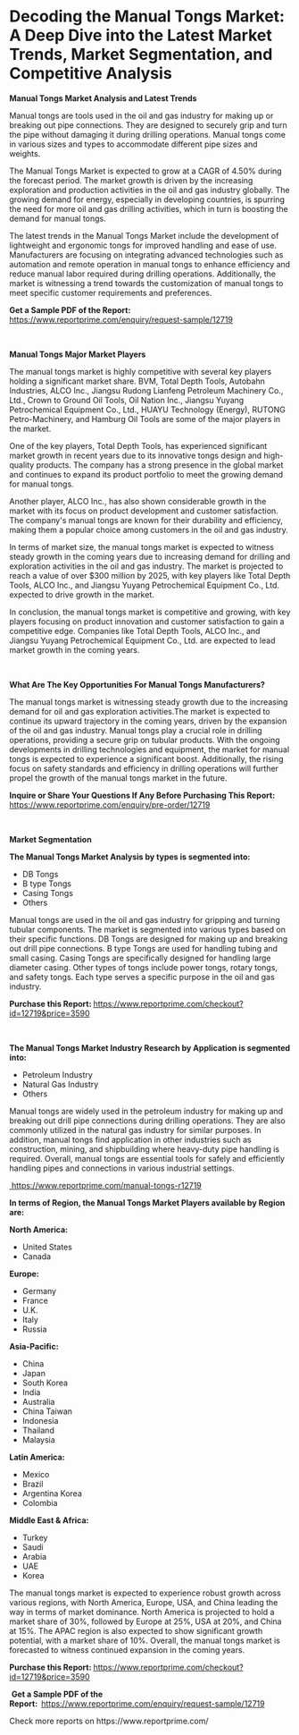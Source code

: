 <p><h1>Decoding the Manual Tongs Market: A Deep Dive into the Latest Market Trends, Market Segmentation, and Competitive Analysis</h1></p><p><strong>Manual Tongs Market Analysis and Latest Trends</strong></p>
<p><p>Manual tongs are tools used in the oil and gas industry for making up or breaking out pipe connections. They are designed to securely grip and turn the pipe without damaging it during drilling operations. Manual tongs come in various sizes and types to accommodate different pipe sizes and weights.</p><p>The Manual Tongs Market is expected to grow at a CAGR of 4.50% during the forecast period. The market growth is driven by the increasing exploration and production activities in the oil and gas industry globally. The growing demand for energy, especially in developing countries, is spurring the need for more oil and gas drilling activities, which in turn is boosting the demand for manual tongs.</p><p>The latest trends in the Manual Tongs Market include the development of lightweight and ergonomic tongs for improved handling and ease of use. Manufacturers are focusing on integrating advanced technologies such as automation and remote operation in manual tongs to enhance efficiency and reduce manual labor required during drilling operations. Additionally, the market is witnessing a trend towards the customization of manual tongs to meet specific customer requirements and preferences.</p></p>
<p><strong>Get a Sample PDF of the Report:&nbsp;</strong> <a href="https://www.reportprime.com/enquiry/request-sample/12719">https://www.reportprime.com/enquiry/request-sample/12719</a></p>
<p>&nbsp;</p>
<p><strong>Manual Tongs Major Market Players</strong></p>
<p><p>The manual tongs market is highly competitive with several key players holding a significant market share. BVM, Total Depth Tools, Autobahn Industries, ALCO Inc., Jiangsu Rudong Lianfeng Petroleum Machinery Co., Ltd., Crown to Ground Oil Tools, Oil Nation Inc., Jiangsu Yuyang Petrochemical Equipment Co., Ltd., HUAYU Technology (Energy), RUTONG Petro-Machinery, and Hamburg Oil Tools are some of the major players in the market.</p><p>One of the key players, Total Depth Tools, has experienced significant market growth in recent years due to its innovative tongs design and high-quality products. The company has a strong presence in the global market and continues to expand its product portfolio to meet the growing demand for manual tongs.</p><p>Another player, ALCO Inc., has also shown considerable growth in the market with its focus on product development and customer satisfaction. The company's manual tongs are known for their durability and efficiency, making them a popular choice among customers in the oil and gas industry.</p><p>In terms of market size, the manual tongs market is expected to witness steady growth in the coming years due to increasing demand for drilling and exploration activities in the oil and gas industry. The market is projected to reach a value of over $300 million by 2025, with key players like Total Depth Tools, ALCO Inc., and Jiangsu Yuyang Petrochemical Equipment Co., Ltd. expected to drive growth in the market.</p><p>In conclusion, the manual tongs market is competitive and growing, with key players focusing on product innovation and customer satisfaction to gain a competitive edge. Companies like Total Depth Tools, ALCO Inc., and Jiangsu Yuyang Petrochemical Equipment Co., Ltd. are expected to lead market growth in the coming years.</p></p>
<p>&nbsp;</p>
<p><strong>What Are The Key Opportunities For Manual Tongs Manufacturers?</strong></p>
<p><p>The manual tongs market is witnessing steady growth due to the increasing demand for oil and gas exploration activities.The market is expected to continue its upward trajectory in the coming years, driven by the expansion of the oil and gas industry. Manual tongs play a crucial role in drilling operations, providing a secure grip on tubular products. With the ongoing developments in drilling technologies and equipment, the market for manual tongs is expected to experience a significant boost. Additionally, the rising focus on safety standards and efficiency in drilling operations will further propel the growth of the manual tongs market in the future.</p></p>
<p><strong>Inquire or Share Your Questions If Any Before Purchasing This Report:</strong> <a href="https://www.reportprime.com/enquiry/pre-order/12719">https://www.reportprime.com/enquiry/pre-order/12719</a></p>
<p>&nbsp;</p>
<p><strong>Market Segmentation</strong></p>
<p><strong>The Manual Tongs Market Analysis by types is segmented into:</strong></p>
<p><ul><li>DB Tongs</li><li>B type Tongs</li><li>Casing Tongs</li><li>Others</li></ul></p>
<p><p>Manual tongs are used in the oil and gas industry for gripping and turning tubular components. The market is segmented into various types based on their specific functions. DB Tongs are designed for making up and breaking out drill pipe connections. B type Tongs are used for handling tubing and small casing. Casing Tongs are specifically designed for handling large diameter casing. Other types of tongs include power tongs, rotary tongs, and safety tongs. Each type serves a specific purpose in the oil and gas industry.</p></p>
<p><strong>Purchase this Report:&nbsp;</strong><a href="https://www.reportprime.com/checkout?id=12719&price=3590">https://www.reportprime.com/checkout?id=12719&price=3590</a></p>
<p>&nbsp;</p>
<p><strong>The Manual Tongs Market Industry Research by Application is segmented into:</strong></p>
<p><ul><li>Petroleum Industry</li><li>Natural Gas Industry</li><li>Others</li></ul></p>
<p><p>Manual tongs are widely used in the petroleum industry for making up and breaking out drill pipe connections during drilling operations. They are also commonly utilized in the natural gas industry for similar purposes. In addition, manual tongs find application in other industries such as construction, mining, and shipbuilding where heavy-duty pipe handling is required. Overall, manual tongs are essential tools for safely and efficiently handling pipes and connections in various industrial settings.</p></p>
<p><a href="https://www.reportprime.com/manual-tongs-r12719">&nbsp;https://www.reportprime.com/manual-tongs-r12719</a></p>
<p><strong>In terms of Region, the Manual Tongs Market Players available by Region are:</strong></p>
<p>
    <p> <strong> North America: </strong>
        <ul>
            <li>United States</li>
            <li>Canada</li>
        </ul>
        </p> 
    <p> <strong> Europe: </strong>
        <ul>
            <li>Germany</li>
            <li>France</li>
            <li>U.K.</li>
            <li>Italy</li>
            <li>Russia</li>
        </ul>
        </p> 
    <p> <strong> Asia-Pacific: </strong>
        <ul>
            <li>China</li>
            <li>Japan</li>
            <li>South Korea</li>
            <li>India</li>
            <li>Australia</li>
            <li>China Taiwan</li>
            <li>Indonesia</li>
            <li>Thailand</li>
            <li>Malaysia</li>
        </ul>
        </p> 
    <p> <strong> Latin America: </strong>
        <ul>
            <li>Mexico</li>
            <li>Brazil</li>
            <li>Argentina Korea</li>
            <li>Colombia</li>
        </ul>
        </p> 
    <p> <strong> Middle East & Africa: </strong>
        <ul>
            <li>Turkey</li>
            <li>Saudi</li>
            <li>Arabia</li>
            <li>UAE</li>
            <li>Korea</li>
        </ul>
    </p>
    </p>
<p><p>The manual tongs market is expected to experience robust growth across various regions, with North America, Europe, USA, and China leading the way in terms of market dominance. North America is projected to hold a market share of 30%, followed by Europe at 25%, USA at 20%, and China at 15%. The APAC region is also expected to show significant growth potential, with a market share of 10%. Overall, the manual tongs market is forecasted to witness continued expansion in the coming years.</p></p>
<p><strong>Purchase this Report: </strong><a href="https://www.reportprime.com/checkout?id=12719&price=3590">https://www.reportprime.com/checkout?id=12719&price=3590</a></p>
<p>&nbsp;<strong>Get a Sample PDF of the Report:&nbsp;&nbsp;</strong><a href="https://www.reportprime.com/enquiry/request-sample/12719">https://www.reportprime.com/enquiry/request-sample/12719</a></p>
<p><strong></strong></p>
<p>Check more reports on https://www.reportprime.com/</p>